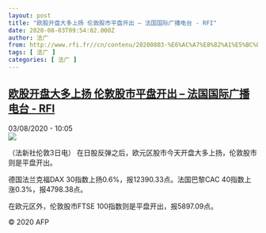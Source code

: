 ```yaml
---
layout: post
title: "欧股开盘大多上扬 伦敦股市平盘开出 – 法国国际广播电台 - RFI"
date: 2020-08-03T09:54:02.000Z
author: 法广
from: http://www.rfi.fr//cn/contenu/20200803-%E6%AC%A7%E8%82%A1%E5%BC%80%E7%9B%98%E5%A4%A7%E5%A4%9A%E4%B8%8A%E6%89%AC-%E4%BC%A6%E6%95%A6%E8%82%A1%E5%B8%82%E5%B9%B3%E7%9B%98%E5%BC%80%E5%87%BA
tags: [ 法广 ]
categories: [ 法广 ]
---
```

<!--1596448442000-->
[欧股开盘大多上扬 伦敦股市平盘开出 – 法国国际广播电台 - RFI](http://www.rfi.fr//cn/contenu/20200803-%E6%AC%A7%E8%82%A1%E5%BC%80%E7%9B%98%E5%A4%A7%E5%A4%9A%E4%B8%8A%E6%89%AC-%E4%BC%A6%E6%95%A6%E8%82%A1%E5%B8%82%E5%B9%B3%E7%9B%98%E5%BC%80%E5%87%BA)
------

<div>
<div>03/08/2020 - 10:05</div><img src="https://s.rfi.fr/media/display/0fd39b6e-d565-11ea-8a54-005056bff430/w:310/p:16x9/eco0003b.200803160501.jpg"><div class="t-content__body u-clearfix"><div class="m-interstitial"></div><p>（法新社伦敦3日电）    在日股反弹之后，欧元区股市今天开盘大多上扬，伦敦股市则是平盘开出。</p><p>    德国法兰克福DAX 30指数上扬0.6%，报12390.33点。法国巴黎CAC 40指数上涨0.3%，报4798.38点。</p><p>    在欧元区外，伦敦股市FTSE 100指数则是平盘开出，报5897.09点。</p><p class="t-copyright">© 2020 AFP</p>        </div>
</div>

